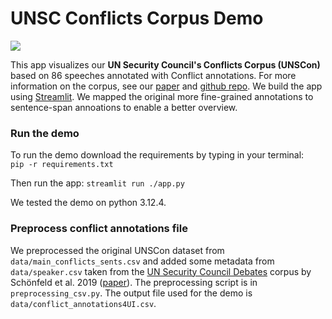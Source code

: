 # UNSC Conflicts Corpus Demo 


![](UNSCon_DemoUI.gif)

This app visualizes our **UN Security Council's Conflicts Corpus (UNSCon)** based on 86 speeches annotated with Conflict annotations.
For more information on the corpus, see our [paper](https://aclanthology.org/2024.lrec-main.716/) and [github repo](https://github.com/linatal/UNSCon).
We build the app using [Streamlit](https://streamlit.io/). We mapped the original more fine-grained annotations to sentence-span annoations to enable a better overview.



### Run the demo
To run the demo download the requirements by typing in your terminal:  
``pip -r requirements.txt``

Then run the app: ``streamlit run ./app.py``

We tested the demo on python 3.12.4.

### Preprocess conflict annotations file
We preprocessed the original UNSCon dataset from ``data/main_conflicts_sents.csv`` and added some metadata from ``data/speaker.csv`` taken from the [UN Security Council Debates](https://dataverse.harvard.edu/dataset.xhtml?persistentId=doi:10.7910/DVN/KGVSYH) corpus by Schönfeld et al. 2019 ([paper](https://arxiv.org/abs/1906.10969)). 
The preprocessing script is in ``preprocessing_csv.py``. The output file used for the demo is ``data/conflict_annotations4UI.csv``.
